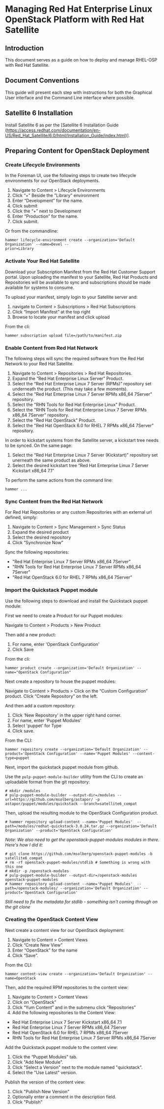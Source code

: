 # Managing Red Hat Enterprise Linux OpenStack Platform with Red Hat Satellite

## Introduction

This document serves as a guide on how to deploy and manage RHEL-OSP
with Red Hat Satellite.

## Document Conventions

This guide will present each step with instructions for both the
Graphical User interface and the Command Line interface where
possible.

## Satellite 6 Installation

Install Satellite 6 as per the [Satellite 6 Installation Guide (https://access.redhat.com/documentation/en-US/Red_Hat_Satellite/6.0/html/Installation_Guide/index.html)].

## Preparing Content for OpenStack Deployment

### Create Lifecycle Environments

In the Foreman UI, use the following steps to create two lifecycle environments for our OpenStack deployments.

1. Navigate to Content > Lifecycle Environments
2. Click “+” Beside the "Library" environment
3. Enter “Development” for the name.
4. Click submit
5. Click the “+” next to Development
6. Enter “Production” for the name.
7. Click submit.

Or from the commandline:

```
hammer lifecycle-environment create --organization='Default Organization' --name=Devel --
prior=Library
```

### Activate Your Red Hat Satellite

Download your Subscription Manifest from the Red Hat Customer Support
portal. Upon uploading the manifest to your Satellite, Red Hat
Products and Repositories will be available to sync and subscriptions
should be made available for systems to consume.

To upload your manifest, simply login to your Satellite server and:

1. navigate to Content > Subscriptions > Red Hat Subscriptions
2. Click “Import Manifest” at the top right
3. Browse to locate your manifest and click upload

From the cli:

```
hammer subscription upload file=/path/to/manifest.zip
```

### Enable Content from Red Hat Network

The following steps will sync the required software from the Red Hat
Network to your Red Hat Satellite.

1. Navigate to Content > Repositories > Red Hat Repositories.
2. Expand the “Red Hat Enterprise Linux Server” Product.
3. Select the “Red Hat Enterprise Linux 7 Server (RPMs)” repository set underneath the product. (This may take a few moments).
4. Select the "Red Hat Enterprise Linux 7 Server RPMs x86_64 7Server" repository.
5. Select the "RHN Tools for Red Hat Enterprise Linux" Product.
6. Select the "RHN Tools for Red Hat Enterprise Linux 7 Server RPMs x86_64 7Server" repository.
7. Select the "Red Hat OpenStack" Product.
8. Select the "Red Hat OpenStack 6.0 for RHEL 7 RPMs x86_64 7Server" repository.

In order to kickstart systems from the Satellite server, a kickstart tree needs to be synced. On the same page:

1. Select the “Red Hat Enterprise Linux 7 Server (Kickstart)” repository set unerneath the same product as above.
2. Select the desired kickstart tree “Red Hat Enterprise Linux 7 Server Kickstart x86_64 7.1"

To perform the same actions from the command line:

```
hammer ...
```

### Sync Content from the Red Hat Network

For Red Hat Repositories or any custom Repositories with an external url defined, simply:

1. Navigate to Content > Sync Management > Sync Status
2. Expand the desired product
3. Select the desired repository
4. Click “Synchronize Now”

Sync the following repositories:

* "Red Hat Enterprise Linux 7 Server RPMs x86_64 7Server"
* "RHN Tools for Red Hat Enterprise Linux 7 Server RPMs x86_64 7Server"
* "Red Hat OpenStack 6.0 for RHEL 7 RPMs x86_64 7Server"

### Import the Quickstack Puppet module

Use the following steps to download and install the Quickstack puppet module:

First we need to create a Product for our Puppet modules:

Navigate to Content > Products > New Product

Then add a new product:

1. For name, enter 'OpenStack Configuration'
2. Click Save

From the cli:

```
hammer product create --organization='Default Organization' --name="OpenStack Configuration"
```

Next create a repository to house the puppet modules:

Navigate to Content > Products > Click on the “Custom Configuration” product. Click “Create Repository” on the left.

And then add a custom repository:

1. Click 'New Repository' in the upper right hand corner.
2. For name, enter 'Puppet Modules'
3. Select 'puppet' for Type
5. Click save.

From the CLI:

```
hammer repository create --organization='Default Organization' --product='OpenStack Configuration' --name='Puppet Modules' --content-type=puppet
```

Next, import the quickstack puppet module from github.

Use the `pulp-puppet-module-builder` utility from the CLI to create an uploadable format from the git repository:

```
# mkdir /modules
# pulp-puppet-module-builder --output-dir=/modules --url=https://github.com/msolberg/astapor/ -p astapor/puppet/modules/quickstack --branch=satellite6_compat
```

Then, upload the resulting module to the OpenStack Configuration product.

```
# hammer repository upload-content --name='Puppet Modules'  --path=/modules/redhat-quickstack-3.0.24.tar.gz --organization='Default Organization' --product='OpenStack Configuration'
```

*Note:  We also need to get the openstack-puppet-modules modules in there.  Here's how I did it:*

```
# git clone https://github.com/msolberg/openstack-puppet-modules -b satellite6_compat
# rm -rf openstack-puppet-modules/stdlib # Something is wrong with this one
# mkdir -p /openstack-modules
# pulp-puppet-module-builder --output-dir=/openstack-modules openstack-puppet-modules
# hammer repository upload-content --name='Puppet Modules'  --path=/openstack-modules/ --organization='Default Organization' --product='OpenStack Configuration'
```

*Still need to fix the metadata for stdlib - something isn't coming through on the git clone*

### Creating the OpenStack Content View

Next create a content view for our OpenStack deployment:

1. Navigate to Content > Content Views
2. Click “Create New View”
3. Enter “OpenStack” for the name
4. Click “Save”.

From the CLI:

```
hammer content-view create --organization='Default Organization' --name=OpenStack
```

Then, add the required RPM repositories to the content view:

1. Navigate to Content > Content Views
2. Click on “OpenStack”
3. Click “Yum Content” and in the submenu click “Repositories”
4. Add the following repositories to the Content View:
  * Red Hat Enterprise Linux 7 Server Kickstart x86_64 7.1
  * Red Hat Enterprise Linux 7 Server RPMs x86_64 7Server
  * Red Hat OpenStack 6.0 for RHEL 7 RPMs x86_64 7Server
  * RHN Tools for Red Hat Enterprise Linux 7 Server RPMs x86_64 7Server

Add the Quickstack puppet module to the content view:

1. Click the “Puppet Modules" tab.
2. Click "Add New Module".
3. Click "Select a Version" next to the module named "quickstack".
4. Select the "Use Latest" version.

Publish the version of the content view:

1. Click "Publish New Version"
2. Optionally enter a comment in the description field.
3. Click "Publish"



